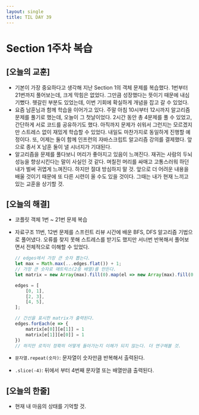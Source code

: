 ```yaml
---
layout: single
title: TIL DAY 39
---
```

# Section 1주차 복습


## [오늘의 교훈]

- 기본이 가장 중요하다고 생각해 지난 Section 1의 객체 문제를 복습했다. 1번부터 21번까지 풀어보는데, 크게 막힘은 없었다. 그만큼 성장했다는 뜻이기 때문에 내심 기뻤다. 헷갈린 부분도 있었는데, 이번 기회에 확실하게 개념을 잡고 갈 수 있었다.
- 요즘 남훈님과 함께 학습을 이어가고 있다. 주말 아침 10시부터 12시까지 알고리즘 문제를 풀기로 했는데, 오늘이 그 첫날이었다. 2시간 동안 총 4문제를 풀 수 있었고, 간단하게 서로 코드를 공유하기도 했다. 아직까지 문제가 쉬워서 그런지는 모르겠지만 스트레스 없이 재밌게 학습할 수 있었다. 내일도 마찬가지로 동일하게 진행할 예정이다. 또, 어제는 둘이 함께 인프런의 자바스크립트 알고리즘 강의를 결제했다. 앞으로 종서 X 남훈 둘이 낼 시너지가 기대된다.
- 알고리즘을 문제를 풀다보니 머리가 좋아지고 있음이 느껴진다. 재귀는 사람의 두뇌 성능을 향상시킨다는 말이 사실인 것 같다. 며칠전 머리를 싸매고 고통스러워 하던 내가 벌써 귀엽게 느껴진다. 하지만 절대 방심하지 말 것. 앞으로 더 어려운 내용을 배울 것이기 때문에 또 다른 시련이 올 수도 있을 것이다. 그때는 내가 현재 느끼고 있는 교훈을 상기할 것.

## [오늘의 해결]

- 코플릿 객체 1번 ~ 21번 문제 복습
- 자료구조 11번, 12번 문제를 스프린트 리뷰 시간에 배운 BFS, DFS 알고리즘 기법으로 풀어냈다. 오류를 찾지 못해 스트레스를 받기도 했지만 서너번 반복해서 풀어보면서 전체적으로 이해할 수 있었다.

    ```jsx
    // edges에서 가장 큰 숫자 뽑는다.
    let max = Math.max(...edges.flat()) + 1;
    // 가장 큰 숫자로 매트릭스(2중 배열)를 만든다.
    let matrix = new Array(max).fill(0).map(el => new Array(max).fill(0));

    edges = [
    	[0, 1],
    	[2, 3],
    	[4, 5],
    ];

    // 간선을 표시한 matrix가 출력된다.
    edges.forEach(e => {
        matrix[e[0]][e[1]] = 1
        matrix[e[1]][e[0]] = 1
    })
    // 하지만 로직이 정확히 어떻게 돌아가는지 이해가 되지 않는다. 더 연구해볼 것.
    ```

- `문자열.repeat(숫자)`: 문자열이 숫자만큼 반복해서 출력된다.
- `.slice(-4)`: 뒤에서 부터 4번째 문자열 또는 배열만큼 출력된다.

## [오늘의 한줄]

- 현재 내 마음의 상태를 기억할 것.
